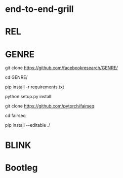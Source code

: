 # end-to-end-grill

# REL

# GENRE
git clone https://github.com/facebookresearch/GENRE/

cd GENRE/

pip install -r requirements.txt

python setup.py install 

git clone https://github.com/pytorch/fairseq 

cd fairseq 

pip install --editable ./


# BLINK


# Bootleg

